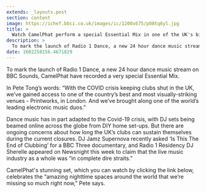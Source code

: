 ```yaml
--- 
extends: _layouts.post 
section: content 
image: https://ichef.bbci.co.uk/images/ic/1200x675/p08tq6yl.jpg 
title: > 
  Watch CamelPhat perform a special Essential Mix in one of the UK's biggest clubs 
description: > 
  To mark the launch of Radio 1 Dance, a new 24 hour dance music stream on BBC Sounds, CamelPhat have recorded a very special Essential Mix.In Pete Tong’s words: “With the COVID crisis keeping clubs shut in the UK, we’ve gained access to one of the country’s best and most visually-striking venues - Printworks, in London.And we’ve brought along one of the world’s leading electronic music duos.”Dance music has in part adapted to the Covid-19 crisis, with DJ sets being beamed online across the globe from DIY home set-ups.But there are ongoing concerns about how long the UK’s clubs can sustain themselves during the current closures.DJ Jamz Supernova recently asked ‘Is This The End of Clubbing’ for a BBC Three documentary, and Radio 1 Residency DJ Sherelle appeared on Newsnight this week to claim that the live music industry as a whole was “in complete dire straits.”CamelPhat's stunning set, which you can watch by clicking the link below, celebrates the “amazing nighttime spaces around the world that we’re missing so much right now,” Pete says. 
date: 1602258156.4671829 
--- 
```

To mark the launch of Radio 1 Dance, a new 24 hour dance music stream on BBC Sounds, CamelPhat have recorded a very special Essential Mix.

In Pete Tong’s words: “With the COVID crisis keeping clubs shut in the UK, we’ve gained access to one of the country’s best and most visually-striking venues - Printworks, in London. And we’ve brought along one of the world’s leading electronic music duos.”

Dance music has in part adapted to the Covid-19 crisis, with DJ sets being beamed online across the globe from DIY home set-ups. But there are ongoing concerns about how long the UK’s clubs can sustain themselves during the current closures. DJ Jamz Supernova recently asked ‘Is This The End of Clubbing’ for a BBC Three documentary, and Radio 1 Residency DJ Sherelle appeared on Newsnight this week to claim that the live music industry as a whole was “in complete dire straits.”

CamelPhat's stunning set, which you can watch by clicking the link below, celebrates the “amazing nighttime spaces around the world that we’re missing so much right now,” Pete says.